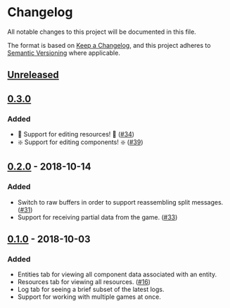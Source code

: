 # Changelog

All notable changes to this project will be documented in this file.

The format is based on [Keep a Changelog](https://keepachangelog.com/en/1.0.0/),
and this project adheres to [Semantic Versioning](https://semver.org/spec/v2.0.0.html)
where applicable.

## [Unreleased]

## [0.3.0]

### Added

* :tada: Support for editing resources! :tada: ([#34])
* :sparkle: Support for editing components! :sparkle: ([#39])

[#34]: https://github.com/randomPoison/amethyst-editor/pull/34
[#39]: https://github.com/randomPoison/amethyst-editor/pull/39

## [0.2.0] - 2018-10-14

### Added

* Switch to raw buffers in order to support reassembling split messages. ([#31])
* Support for receiving partial data from the game. ([#33])

[#31]: https://github.com/randomPoison/amethyst-editor/pull/31
[#33]: https://github.com/randomPoison/amethyst-editor/pull/33

## [0.1.0] - 2018-10-03

### Added

* Entities tab for viewing all component data associated with an entity.
* Resources tab for viewing all resources. ([#16])
* Log tab for seeing a brief subset of the latest logs.
* Support for working with multiple games at once.

[#16]: https://github.com/randomPoison/amethyst-editor/pull/16

[Unreleased]: https://github.com/randomPoison/amethyst-editor/compare/v0.3.0...HEAD
[0.3.0]: https://github.com/randomPoison/amethyst-editor/compare/v0.2.0...v0.3.0
[0.2.0]: https://github.com/randomPoison/amethyst-editor/compare/v0.1.0...v0.2.0
[0.1.0]: https://github.com/randomPoison/amethyst-editor/compare/43fa22e89a643ee3140741a75ef996fc956d24be...v0.1.0
